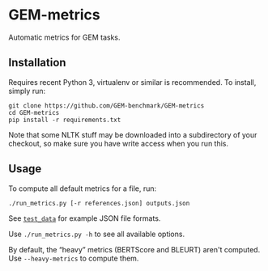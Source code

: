 GEM-metrics
===========
Automatic metrics for GEM tasks.

Installation
------------

Requires recent Python 3, virtualenv or similar is recommended. To install, simply run:
```
git clone https://github.com/GEM-benchmark/GEM-metrics
cd GEM-metrics
pip install -r requirements.txt
```

Note that some NLTK stuff may be downloaded into a subdirectory of your checkout, so make sure you have write access when you run this.

Usage
-----

To compute all default metrics for a file, run:
```
./run_metrics.py [-r references.json] outputs.json
```

See [`test_data`](test_data/) for example JSON file formats.

Use `./run_metrics.py -h` to see all available options.

By default, the “heavy” metrics (BERTScore and BLEURT) aren't computed. Use `--heavy-metrics` to compute them.
